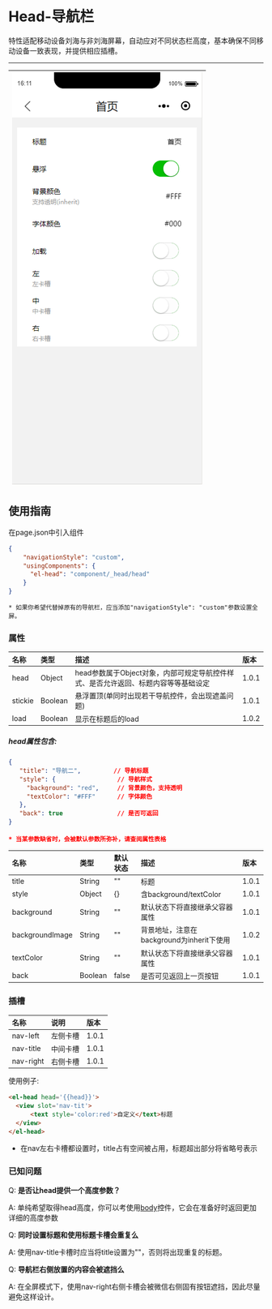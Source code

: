 # Head-导航栏

特性适配移动设备刘海与非刘海屏幕，自动应对不同状态栏高度，基本确保不同移动设备一致表现，并提供相应插槽。

---

| ![](/assets/head01.png) |
| :---: |


## 使用指南

在page.json中引入组件

```json
{
    "navigationStyle": "custom",
    "usingComponents": {
      "el-head": "component/_head/head"
    }
}
```

```
* 如果你希望代替掉原有的导航栏，应当添加"navigationStyle": "custom"参数设置全屏。
```

### 属性

| 名称 | 类型 | 描述 | 版本 |
| :--- | :--- | :--- | :--- |
| head | Object | head参数属于Object对象，内部可规定导航控件样式、是否允许返回、标题内容等等基础设定 | 1.0.1 |
| stickie | Boolean | 悬浮置顶\(单同时出现若干导航控件，会出现遮盖问题\) | 1.0.1 |
| load | Boolean | 显示在标题后的load | 1.0.2 |


##### head属性包含:

```json
{
   "title": "导航二",         // 导航标题
   "style": {                 // 导航样式
     "background": "red",     // 背景颜色，支持透明
     "textColor": "#FFF"      // 字体颜色
   },
   "back": true               // 是否可返回
}

* 当某参数缺省时，会被默认参数所弥补，请查阅属性表格
```

| 名称 | 类型 | 默认状态 | 描述 | 版本 |
| :--- | :--- | :--- | :--- | :--- |
| title | String | "" | 标题 | 1.0.1 |
| style | Object | {} | 含background/textColor | 1.0.1 |
| background | String | "" | 默认状态下将直接继承父容器属性 | 1.0.1 |
| backgroundImage | String | "" | 背景地址，注意在background为inherit下使用 | 1.0.2 |
| textColor | String | "" | 默认状态下将直接继承父容器属性 | 1.0.1 |
| back | Boolean | false | 是否可见返回上一页按钮 | 1.0.1 |

### 插槽

| 名称 | 说明 | 版本 |
| :--- | :--- | :--- |
| nav-left | 左侧卡槽 | 1.0.1 |
| nav-title | 中间卡槽 | 1.0.1 |
| nav-right | 右侧卡槽 | 1.0.1 |


  使用例子:
  ```html
 <el-head head='{{head}}'>
    <view slot='nav-tit'>
        <text style='color:red'>自定义</text>标题
    </view>
 </el-head>
  ```
* 在nav左右卡槽都设置时，title占有空间被占用，标题超出部分将省略号表示

### 已知问题

Q: **是否让head提供一个高度参数？**

A: 单纯希望取得head高度，你可以考使用[body](/content-zhu-ti.md)控件，它会在准备好时返回更加详细的高度参数

Q: **同时设置标题和使用标题卡槽会重复么**

A: 使用nav-title卡槽时应当将title设置为""，否则将出现重复的标题。

Q: **导航栏右侧放置的内容会被遮挡么**

A: 在全屏模式下，使用nav-right右侧卡槽会被微信右侧固有按钮遮挡，因此尽量避免这样设计。




